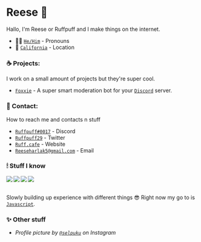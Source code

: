 # Reese 🦊 <img src="https://komarev.com/ghpvc/?username=ruffpuff1" alt="" align="center" />

Hallo, I'm Reese or Ruffpuff and I make things on the internet.
- 👨‍💻 [`He/Him`] - Pronouns
- 🌅 [`California`] - Location

### ☕️ Projects:
I work on a small amount of projects but they're super cool.

- [`Foxxie`] - A super smart moderation bot for your [`Discord`] server.

### 🌃 Contact: 
How to reach me and contacts n stuff

- [`Ruffpuff#0017`] - Discord
- [`Ruffpuff29`] - Twitter
- [`Ruff.cafe`] - Website
- [`Reeseharlak5@gmail.com`] - Email

### 🕯 Stuff I know

<img align="left" src="https://img.shields.io/badge/-Javascript-100e02?logo=javascript&style=for-the-badge"/>
<img align="left" src="https://img.shields.io/badge/-Typescript-010a0f?logo=typescript&style=for-the-badge"/>
<img align="left" src="https://img.shields.io/badge/Node.js-010a0f?style=for-the-badge&logo=nodedotjs"/>
<img align="left" src="https://img.shields.io/badge/MongoDB-010a0f?style=for-the-badge&logo=mongodb"/>
<br/><br/>

Slowly building up experience with different things 😎 Right now my go to is [`Javascript`].
<br/>

### ✨ Other stuff

- *Profile picture by [`@selpuku`] on Instagram*

<!----------------- LINKS --------------->

[`@selpuku`]: https://www.instagram.com/p/CPudKjcLzD-/
[`Foxxie`]: https://github.com/FoxxieBot/Foxxie
[`Discord`]: https://discord.com
[`Ruffpuff#0017`]: https://ruff.cafe.com
[`Ruffpuff29`]: https://twitter.com/ruffpuff29
[`Ruff.cafe`]: https://ruff.cafe
[`Reeseharlak5@gmail.com`]: mailto:Reeseharlak5@gmail.com
[`Javascript`]: https://www.javascript.com 
[`California`]: https://www.google.com/maps/place/California/@37.1838649,-123.8091783,6z/data=!3m1!4b1!4m5!3m4!1s0x808fb9fe5f285e3d:0x8b5109a227086f55!8m2!3d36.778261!4d-119.4179324
[`He/Him`]: https://pronoun.is/he
